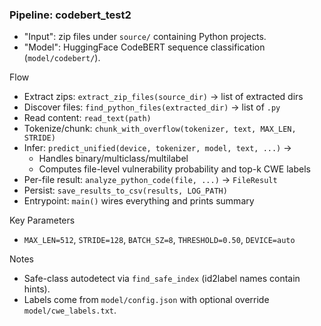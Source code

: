 ### Pipeline: codebert_test2

- "Input": zip files under `source/` containing Python projects.
- "Model": HuggingFace CodeBERT sequence classification (`model/codebert/`).

Flow
- Extract zips: `extract_zip_files(source_dir)` → list of extracted dirs
- Discover files: `find_python_files(extracted_dir)` → list of `.py`
- Read content: `read_text(path)`
- Tokenize/chunk: `chunk_with_overflow(tokenizer, text, MAX_LEN, STRIDE)`
- Infer: `predict_unified(device, tokenizer, model, text, ...)` →
  - Handles binary/multiclass/multilabel
  - Computes file-level vulnerability probability and top-k CWE labels
- Per-file result: `analyze_python_code(file, ...)` → `FileResult`
- Persist: `save_results_to_csv(results, LOG_PATH)`
- Entrypoint: `main()` wires everything and prints summary

Key Parameters
- `MAX_LEN=512`, `STRIDE=128`, `BATCH_SZ=8`, `THRESHOLD=0.50`, `DEVICE=auto`

Notes
- Safe-class autodetect via `find_safe_index` (id2label names contain hints).
- Labels come from `model/config.json` with optional override `model/cwe_labels.txt`.

